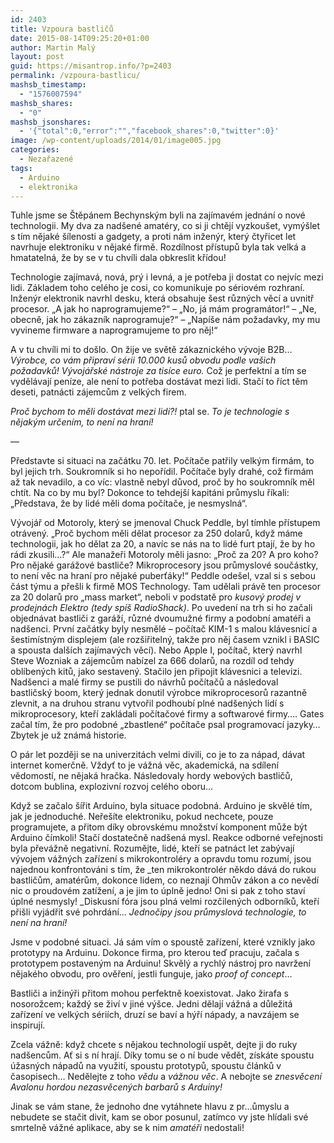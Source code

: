 ```yaml
---
id: 2403
title: Vzpoura bastličů
date: 2015-08-14T09:25:20+01:00
author: Martin Malý
layout: post
guid: https://misantrop.info/?p=2403
permalink: /vzpoura-bastlicu/
mashsb_timestamp:
  - "1576007594"
mashsb_shares:
  - "0"
mashsb_jsonshares:
  - '{"total":0,"error":"","facebook_shares":0,"twitter":0}'
image: /wp-content/uploads/2014/01/image005.jpg
categories:
  - Nezařazené
tags:
  - Arduino
  - elektronika
---
```

Tuhle jsme se Štěpánem Bechynským byli na zajímavém jednání o nové technologii. My dva za nadšené amatéry, co si ji chtějí vyzkoušet, vymýšlet s tím nějaké šílenosti a gadgety, a proti nám inženýr, který čtyřicet let navrhuje elektroniku v nějaké firmě. Rozdílnost přístupů byla tak velká a hmatatelná, že by se v tu chvíli dala obkreslit křídou!

<!--more-->

Technologie zajímavá, nová, prý i levná, a je potřeba ji dostat co nejvíc mezi lidi. Základem toho celého je cosi, co komunikuje po sériovém rozhraní. Inženýr elektronik navrhl desku, která obsahuje šest různých věcí a uvnitř procesor. &#8222;A jak ho naprogramujeme?&#8220; &#8211; &#8222;No, já mám programátor!&#8220; &#8211; &#8222;Ne, obecně, jak ho zákazník naprogramuje?&#8220; &#8211; &#8222;Napíše nám požadavky, my mu vyvineme firmware a naprogramujeme to pro něj!&#8220;

A v tu chvíli mi to došlo. On žije ve světě zákaznického vývoje B2B&#8230; _Výrobce, co vám připraví sérii 10.000 kusů obvodu podle vašich požadavků! Vývojářské nástroje za tisíce euro._ Což je perfektní a tím se vydělávají peníze, ale není to potřeba dostávat mezi lidi. Stačí to říct těm deseti, patnácti zájemcům z velkých firem.

_Proč bychom to měli dostávat mezi lidi?!_ ptal se. _To je technologie s nějakým určením, to není na hraní!_

&#8212;

Představte si situaci na začátku 70. let. Počítače patřily velkým firmám, to byl jejich trh. Soukromník si ho nepořídil. Počítače byly drahé, což firmám až tak nevadilo, a co víc: vlastně nebyl důvod, proč by ho soukromník měl chtít. Na co by mu byl? Dokonce to tehdejší kapitáni průmyslu říkali: &#8222;Představa, že by lidé měli doma počítače, je nesmyslná&#8220;.

Vývojář od Motoroly, který se jmenoval Chuck Peddle, byl tímhle přístupem otrávený. &#8222;Proč bychom měli dělat procesor za 250 dolarů, když máme technologii, jak ho dělat za 20, a navíc se nás na to lidé furt ptají, že by ho rádi zkusili&#8230;?&#8220; Ale manažeři Motoroly měli jasno: &#8222;Proč za 20? A pro koho? Pro nějaké garážové bastliče? Mikroprocesory jsou průmyslové součástky, to není věc na hraní pro nějaké puberťáky!&#8220; Peddle odešel, vzal si s sebou část týmu a přešli k firmě MOS Technology. Tam udělali právě ten procesor za 20 dolarů pro &#8222;mass market&#8220;, neboli v podstatě pro _kusový prodej v prodejnách Elektro (tedy spíš RadioShack)_. Po uvedení na trh si ho začali objednávat bastliči z garáží, různé dvoumužné firmy a podobní amatéři a nadšenci. První začátky byly nesmělé &#8211; počítač KIM-1 s malou klávesnicí a šestimístným displejem (ale rozšiřitelný, takže pro něj časem vznikl i BASIC a spousta dalších zajímavých věcí). Nebo Apple I, počítač, který navrhl Steve Wozniak a zájemcům nabízel za 666 dolarů, na rozdíl od tehdy oblíbených kitů, jako sestavený. Stačilo jen připojit klávesnici a televizi. Nadšenci a malé firmy se pustili do návrhů počítačů a následoval bastličský boom, který jednak donutil výrobce mikroprocesorů razantně zlevnit, a na druhou stranu vytvořil podhoubí plné nadšených lidí s mikroprocesory, kteří zakládali počítačové firmy a softwarové firmy&#8230;. Gates začal tím, že pro podobné &#8222;zbastlené&#8220; počítače psal programovací jazyky&#8230; Zbytek je už známá historie.

O pár let později se na univerzitách velmi divili, co je to za nápad, dávat internet komerčně. Vždyť to je vážná věc, akademická, na sdílení vědomostí, ne nějaká hračka. Následovaly hordy webových bastličů, dotcom bublina, explozivní rozvoj celého oboru&#8230;

Když se začalo šířit Arduino, byla situace podobná. Arduino je skvělé tím, jak je jednoduché. Neřešíte elektroniku, pokud nechcete, pouze programujete, a přitom díky obrovskému množství komponent může být Arduino čímkoli! Stačí dostatečně nadšená mysl. Reakce odborné veřejnosti byla převážně negativní. Rozumějte, lidé, kteří se patnáct let zabývají vývojem vážných zařízení s mikrokontroléry a opravdu tomu rozumí, jsou najednou konfrontováni s tím, že _ten mikrokontrolér někdo dává do rukou bastličům, amatérům, dokonce lidem, co neznají Ohmův zákon a co nevědí nic o proudovém zatížení, a je jim to úplně jedno! Oni si pak z toho staví úplné nesmysly! _Diskusní fóra jsou plná velmi rozčilených odborníků, kteří přišli vyjádřit své pohrdání&#8230; _Jednočipy jsou průmyslová technologie, to není na hraní!_

Jsme v podobné situaci. Já sám vím o spoustě zařízení, které vznikly jako prototypy na Arduinu. Dokonce firma, pro kterou teď pracuju, začala s prototypem postaveným na Arduinu! Skvělý a rychlý nástroj pro navržení nějakého obvodu, pro ověření, jestli funguje, jako _proof of concept_&#8230;

Bastliči a inžinýři přitom mohou perfektně koexistovat. Jako žirafa s nosorožcem; každý se živí v jiné výšce. Jedni dělají vážná a důležitá zařízení ve velkých sériích, druzí se baví a hýří nápady, a navzájem se inspirují.

Zcela vážně: když chcete s nějakou technologií uspět, dejte ji do ruky nadšencům. Ať si s ní hrají. Díky tomu se o ní bude vědět, získáte spoustu úžasných nápadů na využití, spoustu prototypů, spoustu článků v časopisech&#8230; Nedělejte z toho _vědu_ a _vážnou věc_. A nebojte se _znesvěcení Avalonu hordou nezasvěcených barbarů s Arduiny!_

Jinak se vám stane, že jednoho dne vytáhnete hlavu z pr&#8230;ůmyslu a nebudete se stačit divit, kam se obor posunul, zatímco vy jste hlídali své smrtelně vážné aplikace, aby se k nim _amatéři_ nedostali!